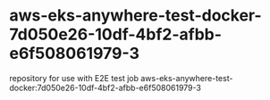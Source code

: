 # aws-eks-anywhere-test-docker-7d050e26-10df-4bf2-afbb-e6f508061979-3
repository for use with E2E test job aws-eks-anywhere-test-docker:7d050e26-10df-4bf2-afbb-e6f508061979-3
